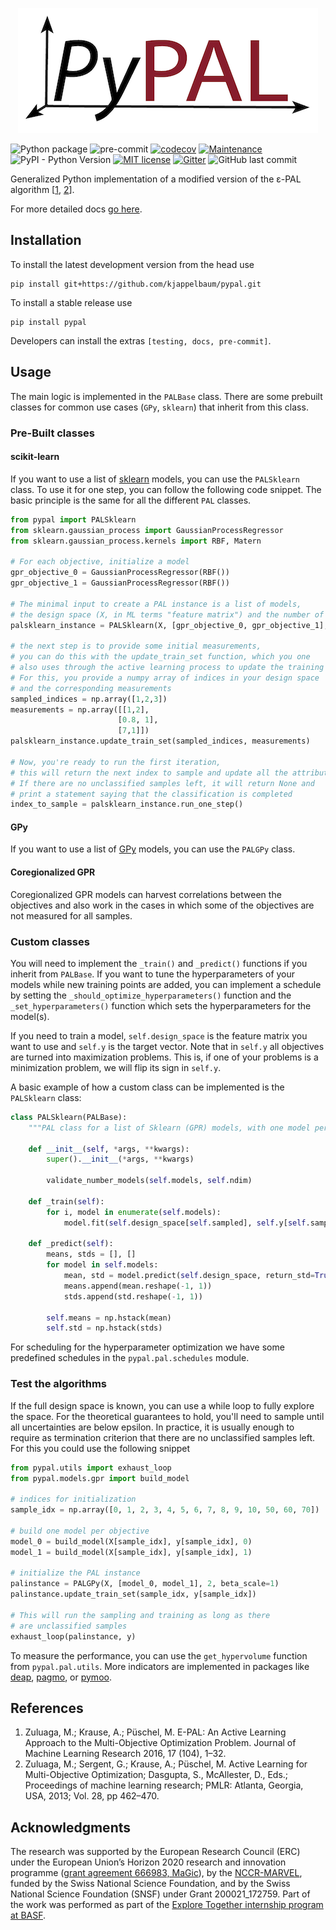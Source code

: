 <p align="center">
 <img src="pypal_logo.png" />
</p>

![Python package](https://github.com/kjappelbaum/pypal/workflows/Python%20package/badge.svg)
![pre-commit](https://github.com/kjappelbaum/pypal/workflows/pre-commit/badge.svg)
[![codecov](https://codecov.io/gh/kjappelbaum/pypal/branch/master/graph/badge.svg?token=BL2CF4HQ06)](https://codecov.io/gh/kjappelbaum/pypal)
[![Maintenance](https://img.shields.io/badge/Maintained%3F-yes-green.svg)](https://GitHub.com/Naereen/StrapDown.js/graphs/commit-activity)
![PyPI - Python Version](https://img.shields.io/pypi/pyversions/pypal)
[![MIT license](https://img.shields.io/badge/License-MIT-blue.svg)](https://lbesson.mit-license.org/)
[![Gitter](https://badges.gitter.im/kjappelbaum/pypal.svg)](https://gitter.im/kjappelbaum/pypal?utm_source=badge&utm_medium=badge&utm_campaign=pr-badge)
![GitHub last commit](https://img.shields.io/github/last-commit/kjappelbaum/pypal)

Generalized Python implementation of a modified version of the ε-PAL algorithm [[1](#1), [2](#2)].

For more detailed docs [go here](https://kjappelbaum.github.io/pypal/).

## Installation

To install the latest development version from the head use

```(bash)
pip install git+https://github.com/kjappelbaum/pypal.git
```

To install a stable release use

```(bash)
pip install pypal
```

Developers can install the extras `[testing, docs, pre-commit]`.

## Usage

The main logic is implemented in the `PALBase` class. There are some prebuilt classes for common use cases (`GPy`, `sklearn`) that inherit from this class.

### Pre-Built classes

#### scikit-learn

If you want to use a list of [sklearn](https://scikit-learn.org/stable/index.html) models, you can use the `PALSklearn` class. To use it for one step,
you can follow the following code snippet. The basic principle is the same for all the different `PAL` classes.

```python
from pypal import PALSklearn
from sklearn.gaussian_process import GaussianProcessRegressor
from sklearn.gaussian_process.kernels import RBF, Matern

# For each objective, initialize a model
gpr_objective_0 = GaussianProcessRegressor(RBF())
gpr_objective_1 = GaussianProcessRegressor(RBF())

# The minimal input to create a PAL instance is a list of models,
# the design space (X, in ML terms "feature matrix") and the number of objectives
palsklearn_instance = PALSklearn(X, [gpr_objective_0, gpr_objective_1], 2)

# the next step is to provide some initial measurements,
# you can do this with the update_train_set function, which you one
# also uses through the active learning process to update the training set.
# For this, you provide a numpy array of indices in your design space
# and the corresponding measurements
sampled_indices = np.array([1,2,3])
measurements = np.array([[1,2],
                        [0.8, 1],
                        [7,1]])
palsklearn_instance.update_train_set(sampled_indices, measurements)

# Now, you're ready to run the first iteration,
# this will return the next index to sample and update all the attributes
# If there are no unclassified samples left, it will return None and
# print a statement saying that the classification is completed
index_to_sample = palsklearn_instance.run_one_step()
```

#### GPy

If you want to use a list of [GPy](https://sheffieldml.github.io/GPy/) models, you can use the `PALGPy` class.

#### Coregionalized GPR

Coregionalized GPR models can harvest correlations between the objectives and also work in the cases in which some of the objectives are not measured for all samples.

### Custom classes

You will need to implement the `_train()` and `_predict()` functions if you inherit from `PALBase`. If you want to tune the hyperparameters of your models while new training points are added, you can implement a schedule by setting the `_should_optimize_hyperparameters()` function and the `_set_hyperparameters()` function which sets the hyperparameters for the model(s).

If you need to train a model, `self.design_space` is the feature matrix you want to use and `self.y` is the target vector. Note that in `self.y` all objectives are turned into maximization problems. This is, if one of your problems is a minimization problem, we will flip its sign in `self.y`.

A basic example of how a custom class can be implemented is the `PALSklearn` class:

```python
class PALSklearn(PALBase):
    """PAL class for a list of Sklearn (GPR) models, with one model per objective"""

    def __init__(self, *args, **kwargs):
        super().__init__(*args, **kwargs)

        validate_number_models(self.models, self.ndim)

    def _train(self):
        for i, model in enumerate(self.models):
            model.fit(self.design_space[self.sampled], self.y[self.sampled, i].reshape(-1,1))

    def _predict(self):
        means, stds = [], []
        for model in self.models:
            mean, std = model.predict(self.design_space, return_std=True)
            means.append(mean.reshape(-1, 1))
            stds.append(std.reshape(-1, 1))

        self.means = np.hstack(mean)
        self.std = np.hstack(stds)
```

For scheduling for the hyperparameter optimization we have some predefined schedules in the `pypal.pal.schedules` module.

### Test the algorithms

If the full design space is known, you can use a while loop to fully explore the space.
For the theoretical guarantees to hold, you'll need to sample until all uncertainties are below epsilon. In practice, it is usually enough to require as termination criterion that there are no unclassified samples left. For this you could use the following snippet

```python
from pypal.utils import exhaust_loop
from pypal.models.gpr import build_model

# indices for initialization
sample_idx = np.array([0, 1, 2, 3, 4, 5, 6, 7, 8, 9, 10, 50, 60, 70])

# build one model per objective
model_0 = build_model(X[sample_idx], y[sample_idx], 0)
model_1 = build_model(X[sample_idx], y[sample_idx], 1)

# initialize the PAL instance
palinstance = PALGPy(X, [model_0, model_1], 2, beta_scale=1)
palinstance.update_train_set(sample_idx, y[sample_idx])

# This will run the sampling and training as long as there
# are unclassified samples
exhaust_loop(palinstance, y)
```

To measure the performance, you can use the `get_hypervolume` function from `pypal.pal.utils`. More indicators are implemented in packages like [deap](https://github.com/DEAP/deap), [pagmo](https://github.com/esa/pagmo), or [pymoo](https://github.com/msu-coinlab/pymoo/tree/master).

## References

1. <a name="1"></a> Zuluaga, M.; Krause, A.; Püschel, M. E-PAL: An Active Learning Approach to the Multi-Objective Optimization Problem. Journal of Machine Learning Research 2016, 17 (104), 1–32.
2. <a name="2"></a> Zuluaga, M.; Sergent, G.; Krause, A.; Püschel, M. Active Learning for Multi-Objective Optimization; Dasgupta, S., McAllester, D., Eds.; Proceedings of machine learning research; PMLR: Atlanta, Georgia, USA, 2013; Vol. 28, pp 462–470.

## Acknowledgments

The research was supported by the European Research Council (ERC) under the European Union’s Horizon 2020 research and innovation programme ([grant agreement 666983, MaGic](https://cordis.europa.eu/project/id/666983)), by the [NCCR-MARVEL](https://www.nccr-marvel.ch/), funded by the Swiss National Science Foundation, and by the Swiss National Science Foundation (SNSF) under Grant 200021_172759. Part of the work was performed as part of the [Explore Together internship program at BASF](https://www.basf.com/global/en/careers/students/explore-together.html).
